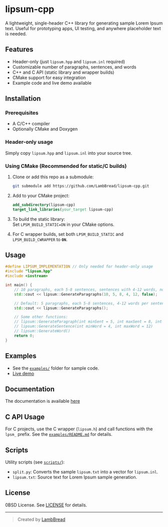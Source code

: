# lipsum-cpp

A lightweight, single-header C++ library for generating sample Lorem Ipsum text. Useful for prototyping apps, UI testing, and anywhere placeholder text is needed.

## Features

- Header-only (just `lipsum.hpp` and `lipsum.inl` required)
- Customizable number of paragraphs, sentences, and words
- C++ and C API (static library and wrapper builds)
- CMake support for easy integration
- Example code and live demo available

## Installation

### Prerequisites

- A C/C++ compiler
- Optionally CMake and Doxygen

### Header-only usage

Simply copy `lipsum.hpp` and `lipsum.inl` into your source tree.

### Using CMake (Recommended for static/C builds)

1. Clone or add this repo as a submodule:
    ```bash
    git submodule add https://github.com/LambBread/lipsum-cpp.git
    ```
2. Add to your CMake project:
    ```cmake
    add_subdirectory(lipsum-cpp)
    target_link_libraries(your_target lipsum-cpp)
    ```
3. To build the static library:  
   Set `LPSM_BUILD_STATIC=ON` in your CMake options.

4. For C wrapper builds, set both `LPSM_BUILD_STATIC` and `LPSM_BUILD_CWRAPPER` to **`ON`**.

## Usage

```cpp
#define LIPSUM_IMPLEMENTATION // Only needed for header-only usage
#include "lipsum.hpp"
#include <iostream>

int main() {
    // 10 paragraphs, each 5-8 sentences, sentences with 4-12 words, not starting with "Lorem ipsum..."
    std::cout << lipsum::GenerateParagraphs(10, 5, 8, 4, 12, false);

    // Default: 5 paragraphs, each 5-8 sentences, 4-12 words per sentence, starting with "Lorem ipsum..."
    std::cout << lipsum::GenerateParagraphs();

    // Some other functions:
    // lipsum::GenerateParagraph(int minSent = 5, int maxSent = 8, int minWord = 4, int maxWord = 12)
    // lipsum::GenerateSentence(int minWord = 4, int maxWord = 12)
    // lipsum::GenerateWord()
    return 0;
}
```

## Examples

- See the [`examples/`](./examples) folder for sample code.
- [Live demo](https://lambbread.github.io/lipsumcpp-example/)
## Documentation

The documentation is available [here](https://lambbread.github.io/lipsum-cpp-docs/)

## C API Usage

For C projects, use the C wrapper (`lipsum.h`) and call functions with the `lpsm_` prefix. See the [`examples/README.md`](./examples/README.md) for details.

## Scripts

Utility scripts (see [`scripts/`](./scripts)):
- `split.py`: Converts the sample `lipsum.txt` into a vector for `lipsum.inl`.
- `lipsum.txt`: Source text for Lorem Ipsum sample generation.

## License

0BSD License. See [LICENSE](LICENSE) for details.

---

> Created by [LambBread](https://github.com/LambBread)
